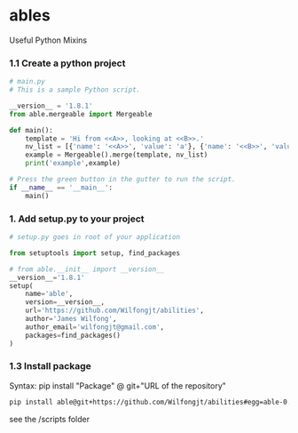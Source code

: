 # ables
Useful Python Mixins

### 1.1 Create a python project

```python
# main.py 
# This is a sample Python script.

__version__ = '1.8.1'
from able.mergeable import Mergeable

def main():
    template = 'Hi from <<A>>, looking at <<B>>.'
    nv_list = [{'name': '<<A>>', 'value': 'a'}, {'name': '<<B>>', 'value': 'b'}]
    example = Mergeable().merge(template, nv_list)
    print('example',example)

# Press the green button in the gutter to run the script.
if __name__ == '__main__':
    main()

```

### 1. Add setup.py to your project 
```python
# setup.py goes in root of your application

from setuptools import setup, find_packages

# from able.__init__ import __version__
__version__='1.8.1'
setup(
    name='able',
    version=__version__,
    url='https://github.com/Wilfongjt/abilities',
    author='James Wilfong',
    author_email='wilfongjt@gmail.com',
    packages=find_packages()
)

```

### 1.3 Install package
Syntax: pip install "Package" @ git+"URL of the repository"

```bash
pip install able@git+https://github.com/Wilfongjt/abilities#egg=able-0.1.0
```

see the /scripts folder